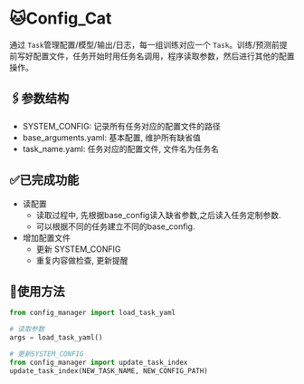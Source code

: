 # 🐱Config_Cat

通过 ``Task``管理配置/模型/输出/日志，每一组训练对应一个 ``Task``。训练/预测前提前写好配置文件，任务开始时用任务名调用，程序读取参数，然后进行其他的配置操作。

## 🖇参数结构

* SYSTEM_CONFIG: 记录所有任务对应的配置文件的路径
* base_arguments.yaml: 基本配置, 维护所有缺省值
* task_name.yaml: 任务对应的配置文件, 文件名为任务名

## ✅已完成功能

* 读配置
  * 读取过程中, 先根据base_config读入缺省参数,之后读入任务定制参数.
  * 可以根据不同的任务建立不同的base_config.
* 增加配置文件
  * 更新 SYSTEM_CONFIG
  * 重复内容做检查, 更新提醒

## 📄使用方法

```python
from config_manager import load_task_yaml

# 读取参数
args = load_task_yaml()

# 更新SYSTEM_CONFIG
from config_manager import update_task_index
update_task_index(NEW_TASK_NAME, NEW_CONFIG_PATH)

```

